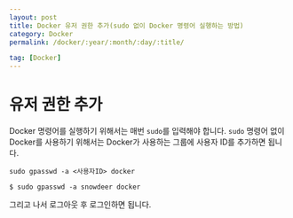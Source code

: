 ```yaml
---
layout: post
title: Docker 유저 권한 추가(sudo 없이 Docker 명령어 실행하는 방법)
category: Docker
permalink: /docker/:year/:month/:day/:title/

tag: [Docker]
---
```

# 유저 권한 추가

Docker 명령어를 실행하기 위해서는 매번 `sudo`를 입력해야 합니다. `sudo` 명령어 없이 Docker를 사용하기 위해서는 Docker가 사용하는 그룹에 사용자 ID를 추가하면 됩니다.

~~~
sudo gpasswd -a <사용자ID> docker

$ sudo gpasswd -a snowdeer docker
~~~

그리고 나서 로그아웃 후 로그인하면 됩니다.